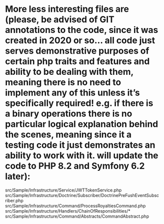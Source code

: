 # More less interesting files are (please, be advised of GIT annotations to the code, since it was created in 2020 or so… all code just serves demonstrative purposes of certain php traits and features and ability to be dealing with them, meaning there is no need to implement any of this unless it’s specifically required! e.g. if there is a binary operations there is no particular logical explanation behind the scenes, meaning since it a testing code it just demonstrates an ability to work with it. will update the code to PHP 8.2 and Symfony 6.2 later):

src/Sample/Infrastructure/Service/JWTTokenService.php
src/Sample/Infrastructure/Doctrine/Subscriber/DoctrinePreFushEventSubscriber.php
src/Sample/Infrastructure/Command/ProcessRoyaltiesCommand.php
src/Sample/Infrastructure/Handlers/ChainOfResponsibilities/*
src/Sample/Infrastructure/Command/Abstracts/CommandAbstract.php
